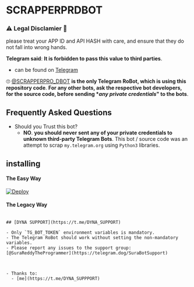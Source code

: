 # SCRAPPERPRDBOT

### ⚠ Legal Disclamier 🚸
please treat your APP ID and API HASH with care, and ensure that they do not fall into wrong hands.

**Telegram said**: __It is forbidden to pass this value to third parties__.

- can be found on [Telegram](https://t.me/SCRAPPERPRO+DBOT)

🙄 [@SCRAPPERPRO_DBOT](https://t.me/SCRAPPERPRO_DBOT) **is the only Telegram RoBot, which is using this repository code**.
__For any other bots, ask the respective bot developers, for the source code, before sending **any private credentials*" to the bots__.

## Frequently Asked Questions

- Should you Trust this bot?
  - **NO**. __you should never sent any of your private credentials to unknown third-party Telegram Bots__. This bot / source code was an attempt to scrap `my.telegram.org` using `Python3` libraries.


## installing

#### The Easy Way

[![Deploy](https://www.herokucdn.com/deploy/button.svg)](https://heroku.com/deploy)


#### The Legacy Way


```

## [DYNA SUPPORT](https://t.me/DYNA_SUPPORT)

- Only `TG_BOT_TOKEN` environment variables is mandatory.
- The Telegram RoBot should work without setting the non-mandatory variables.
- Please report any issues to the support group: [@SuraReddyTheProgrammer](https://telegram.dog/SuraBotSupport)



- Thanks to:
  - [me](https://t.me/DYNA_SUPPPORT)
